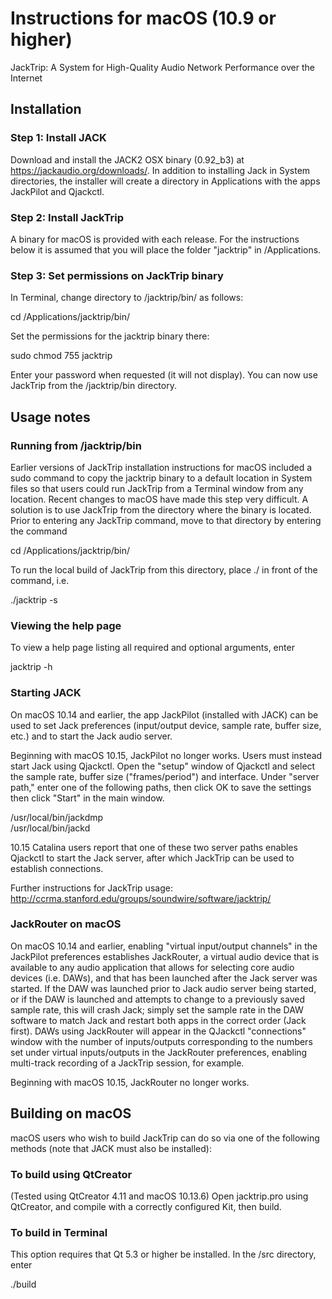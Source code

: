 # Instructions for macOS (10.9 or higher)

JackTrip: A System for High-Quality Audio Network Performance over the Internet

## Installation

### Step 1: Install JACK

Download and install the JACK2 OSX binary (0.92_b3) at <https://jackaudio.org/downloads/>. In addition to installing Jack in System directories, the installer will create a directory in Applications with the apps JackPilot and Qjackctl.

### Step 2: Install JackTrip

A binary for macOS is provided with each release. For the instructions below it is assumed that you will place the folder "jacktrip" in /Applications.

### Step 3: Set permissions on JackTrip binary

In Terminal, change directory to /jacktrip/bin/ as follows:

cd /Applications/jacktrip/bin/

Set the permissions for the jacktrip binary there:

sudo chmod 755 jacktrip

Enter your password when requested (it will not display). You can now use JackTrip from the /jacktrip/bin directory. 

## Usage notes

### Running from /jacktrip/bin

Earlier versions of JackTrip installation instructions for macOS included a sudo command to copy the jacktrip binary to a default location in System files so that users could run JackTrip from a Terminal window from any location. Recent changes to macOS have made this step very difficult. A solution is to use JackTrip from the directory where the binary is located. Prior to entering any JackTrip command, move to that directory by entering the command

cd /Applications/jacktrip/bin/

To run the local build of JackTrip from this directory, place ./ in front of the command, i.e.

./jacktrip -s

### Viewing the help page

To view a help page listing all required and optional arguments, enter

jacktrip -h

### Starting JACK

On macOS 10.14 and earlier, the app JackPilot (installed with JACK) can be used to set Jack preferences (input/output device, sample rate, buffer size, etc.) and to start the Jack audio server.

Beginning with macOS 10.15, JackPilot no longer works. Users must instead start Jack using Qjackctl. Open the "setup" window of Qjackctl and select the sample rate, buffer size ("frames/period") and interface. Under "server path," enter one of the following paths, then click OK to save the settings then click "Start" in the main window. 

/usr/local/bin/jackdmp   
/usr/local/bin/jackd

10.15 Catalina users report that one of these two server paths enables Qjackctl to start the Jack server, after which JackTrip can be used to establish connections.

Further instructions for JackTrip usage: <http://ccrma.stanford.edu/groups/soundwire/software/jacktrip/>

### JackRouter on macOS

On macOS 10.14 and earlier, enabling "virtual input/output channels" in the JackPilot preferences establishes JackRouter, a virtual audio device that is available to any audio application that allows for selecting core audio devices (i.e. DAWs), and that has been launched after the Jack server was started. If the DAW was launched prior to Jack audio server being started, or if the DAW is launched and attempts to change to a previously saved sample rate, this will crash Jack; simply set the sample rate in the DAW software to match Jack and restart both apps in the correct order (Jack first). DAWs using JackRouter will appear in the QJackctl "connections" window with the number of inputs/outputs corresponding to the numbers set under virtual inputs/outputs in the JackRouter preferences, enabling multi-track recording of a JackTrip session, for example.

Beginning with macOS 10.15, JackRouter no longer works.

## Building on macOS

macOS users who wish to build JackTrip can do so via one of the following methods (note that JACK must also be installed):

### To build using QtCreator

(Tested using QtCreator 4.11 and macOS 10.13.6) Open jacktrip.pro using QtCreator, and compile with a correctly configured Kit, then build.

### To build in Terminal

This option requires that Qt 5.3 or higher be installed. In the /src directory, enter

./build


